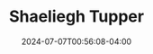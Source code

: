 ---
title: Shaeliegh Tupper
aliases:
 - /people/shaeliegh-elizabeth-tupper
other_names:
 - Shaeliegh Elizabeth Tupper
date: 2024-07-07T00:56:08-04:00
featured_image: Shaeliegh-Tupper.webp
featured_image_attr: 
featured_image_attr_link: 
featured_image_alt: Headshot of Shaeliegh Tupper
featured_image_caption: Headshot of Shaeliegh Tupper
Socials:
  Facebook: shaeliegh.tupper.5
  Twitter: 
  Instagram: shaewee_
  LinkedIn: 
  IBDB: 
  IMDb:
  Website: 
---